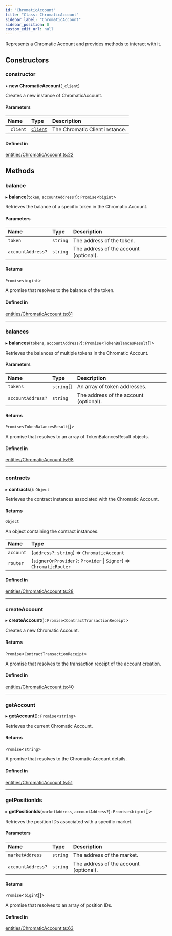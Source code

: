 ```yaml
---
id: "ChromaticAccount"
title: "Class: ChromaticAccount"
sidebar_label: "ChromaticAccount"
sidebar_position: 0
custom_edit_url: null
---
```


Represents a Chromatic Account and provides methods to interact with it.

## Constructors

### constructor

• **new ChromaticAccount**(`_client`)

Creates a new instance of ChromaticAccount.

#### Parameters

| Name | Type | Description |
| :------ | :------ | :------ |
| `_client` | [`Client`](Client.md) | The Chromatic Client instance. |

#### Defined in

[entities/ChromaticAccount.ts:22](https://github.com/chromatic-protocol/sdk/blob/01a7cba/packages/sdk-ethers-v6/src/entities/ChromaticAccount.ts#L22)

## Methods

### balance

▸ **balance**(`token`, `accountAddress?`): `Promise`<`bigint`\>

Retrieves the balance of a specific token in the Chromatic Account.

#### Parameters

| Name | Type | Description |
| :------ | :------ | :------ |
| `token` | `string` | The address of the token. |
| `accountAddress?` | `string` | The address of the account (optional). |

#### Returns

`Promise`<`bigint`\>

A promise that resolves to the balance of the token.

#### Defined in

[entities/ChromaticAccount.ts:81](https://github.com/chromatic-protocol/sdk/blob/01a7cba/packages/sdk-ethers-v6/src/entities/ChromaticAccount.ts#L81)

___

### balances

▸ **balances**(`tokens`, `accountAddress?`): `Promise`<`TokenBalancesResult`[]\>

Retrieves the balances of multiple tokens in the Chromatic Account.

#### Parameters

| Name | Type | Description |
| :------ | :------ | :------ |
| `tokens` | `string`[] | An array of token addresses. |
| `accountAddress?` | `string` | The address of the account (optional). |

#### Returns

`Promise`<`TokenBalancesResult`[]\>

A promise that resolves to an array of TokenBalancesResult objects.

#### Defined in

[entities/ChromaticAccount.ts:98](https://github.com/chromatic-protocol/sdk/blob/01a7cba/packages/sdk-ethers-v6/src/entities/ChromaticAccount.ts#L98)

___

### contracts

▸ **contracts**(): `Object`

Retrieves the contract instances associated with the Chromatic Account.

#### Returns

`Object`

An object containing the contract instances.

| Name | Type |
| :------ | :------ |
| `account` | (`address?`: `string`) => `ChromaticAccount` |
| `router` | (`signerOrProvider?`: `Provider` \| `Signer`) => `ChromaticRouter` |

#### Defined in

[entities/ChromaticAccount.ts:28](https://github.com/chromatic-protocol/sdk/blob/01a7cba/packages/sdk-ethers-v6/src/entities/ChromaticAccount.ts#L28)

___

### createAccount

▸ **createAccount**(): `Promise`<`ContractTransactionReceipt`\>

Creates a new Chromatic Account.

#### Returns

`Promise`<`ContractTransactionReceipt`\>

A promise that resolves to the transaction receipt of the account creation.

#### Defined in

[entities/ChromaticAccount.ts:40](https://github.com/chromatic-protocol/sdk/blob/01a7cba/packages/sdk-ethers-v6/src/entities/ChromaticAccount.ts#L40)

___

### getAccount

▸ **getAccount**(): `Promise`<`string`\>

Retrieves the current Chromatic Account.

#### Returns

`Promise`<`string`\>

A promise that resolves to the Chromatic Account details.

#### Defined in

[entities/ChromaticAccount.ts:51](https://github.com/chromatic-protocol/sdk/blob/01a7cba/packages/sdk-ethers-v6/src/entities/ChromaticAccount.ts#L51)

___

### getPositionIds

▸ **getPositionIds**(`marketAddress`, `accountAddress?`): `Promise`<`bigint`[]\>

Retrieves the position IDs associated with a specific market.

#### Parameters

| Name | Type | Description |
| :------ | :------ | :------ |
| `marketAddress` | `string` | The address of the market. |
| `accountAddress?` | `string` | The address of the account (optional). |

#### Returns

`Promise`<`bigint`[]\>

A promise that resolves to an array of position IDs.

#### Defined in

[entities/ChromaticAccount.ts:63](https://github.com/chromatic-protocol/sdk/blob/01a7cba/packages/sdk-ethers-v6/src/entities/ChromaticAccount.ts#L63)
